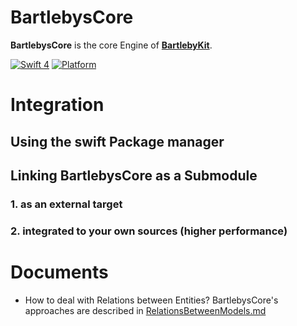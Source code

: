 # BartlebysCore

**BartlebysCore** is the core Engine of [**BartlebyKit**](https://github.com/Bartlebys/BartlebyKit).

[![Swift 4](https://img.shields.io/badge/Swift-4.0-orange.svg)](https://swift.org)  [![Platform](https://img.shields.io/badge/platforms-macOS%20∙%20iOS%20∙%20watchOS%20∙%20tvOS∙%20Linux-blue.svg)](https://developer.apple.com/platforms/) 

# Integration

## Using the swift Package manager

## Linking BartlebysCore as a Submodule

### 1. as an external target
### 2. integrated to your own sources (higher performance)


# Documents

- How to deal with Relations between Entities? BartlebysCore's approaches are described in [RelationsBetweenModels.md](Documents/RelationsBetweenModels.md)
